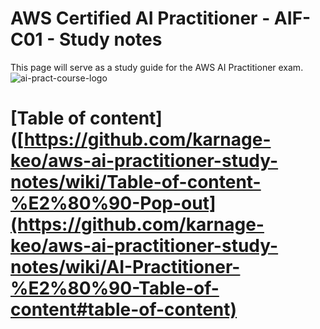 # AWS Certified AI Practitioner - AIF-C01 - Study notes
This page will serve as a study guide for the AWS AI Practitioner exam.
![ai-pract-course-logo](https://github.com/user-attachments/assets/599b3e9c-dde3-4a54-9c66-cf1e5a000957)
# [Table of content]([https://github.com/karnage-keo/aws-ai-practitioner-study-notes/wiki/Table-of-content-%E2%80%90-Pop-out](https://github.com/karnage-keo/aws-ai-practitioner-study-notes/wiki/AI-Practitioner-%E2%80%90-Table-of-content#table-of-content)
